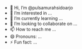 - 👋 Hi, I’m @pulsamurahsidoarjo
- 👀 I’m interested in ...
- 🌱 I’m currently learning ...
- 💞️ I’m looking to collaborate on ...
- 📫 How to reach me ...
- 😄 Pronouns: ...
- ⚡ Fun fact: ...

<!---
pulsamurahsidoarjo/pulsamurahsidoarjo is a ✨ special ✨ repository because its `README.md` (this file) appears on your GitHub profile.
You can click the Preview link to take a look at your changes.
--->
